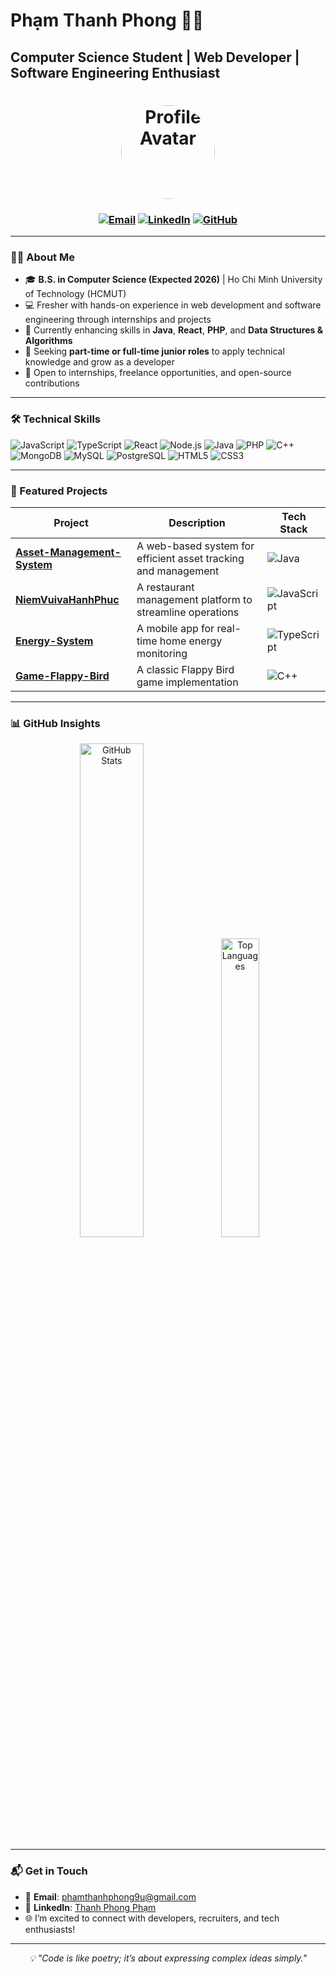 # Phạm Thanh Phong 👨‍💻
## Computer Science Student | Web Developer | Software Engineering Enthusiast

<h1 align="center">
  <img src="https://github.com/ClearWind9u.png" width="150" height="150" style="border-radius: 50%;" alt="Profile Avatar">
</h1>

<h3 align="center">
  <a href="mailto:phamthanhphong9u@gmail.com"><img src="https://img.shields.io/badge/Email-D14836?style=flat&logo=gmail&logoColor=white" alt="Email"></a>
  <a href="https://www.linkedin.com/in/phamthanhphong9u" target="_blank"><img src="https://img.shields.io/badge/LinkedIn-0077B5?style=flat&logo=linkedin&logoColor=white" alt="LinkedIn"></a>
  <a href="https://github.com/ClearWind9u"><img src="https://img.shields.io/badge/GitHub-181717?style=flat&logo=github&logoColor=white" alt="GitHub"></a>
</h3>

---

### 👨‍🎓 About Me
- 🎓 **B.S. in Computer Science (Expected 2026)** | Ho Chi Minh University of Technology (HCMUT)  
- 💻 Fresher with hands-on experience in web development and software engineering through internships and projects  
- 🌱 Currently enhancing skills in **Java**, **React**, **PHP**, and **Data Structures & Algorithms**  
- 🎯 Seeking **part-time or full-time junior roles** to apply technical knowledge and grow as a developer  
- 🤝 Open to internships, freelance opportunities, and open-source contributions  

---

### 🛠️ Technical Skills
<p align="left">
  <img src="https://img.shields.io/badge/JavaScript-F7DF1E?style=flat&logo=javascript&logoColor=black" alt="JavaScript">
  <img src="https://img.shields.io/badge/TypeScript-007ACC?style=flat&logo=typescript&logoColor=white" alt="TypeScript">
  <img src="https://img.shields.io/badge/React-61DAFB?style=flat&logo=react&logoColor=black" alt="React">
  <img src="https://img.shields.io/badge/Node.js-339933?style=flat&logo=node.js&logoColor=white" alt="Node.js">
  <img src="https://img.shields.io/badge/Java-007396?style=flat&logo=java&logoColor=white" alt="Java">
  <img src="https://img.shields.io/badge/PHP-777BB4?style=flat&logo=php&logoColor=white" alt="PHP">
  <img src="https://img.shields.io/badge/C++-00599C?style=flat&logo=cplusplus&logoColor=white" alt="C++">
  <img src="https://img.shields.io/badge/MongoDB-47A248?style=flat&logo=mongodb&logoColor=white" alt="MongoDB">
  <img src="https://img.shields.io/badge/MySQL-4479A1?style=flat&logo=mysql&logoColor=white" alt="MySQL">
  <img src="https://img.shields.io/badge/PostgreSQL-336791?style=flat&logo=postgresql&logoColor=white" alt="PostgreSQL">
  <img src="https://img.shields.io/badge/HTML5-E34F26?style=flat&logo=html5&logoColor=white" alt="HTML5">
  <img src="https://img.shields.io/badge/CSS3-1572B6?style=flat&logo=css3&logoColor=white" alt="CSS3">
</p>

---

### 🌟 Featured Projects
| Project | Description | Tech Stack |
|---------|-------------|------------|
| **[Asset-Management-System](https://github.com/ClearWind9u/Asset-Management-System)** | A web-based system for efficient asset tracking and management | ![Java](https://img.shields.io/badge/-Java-007396?style=flat&logo=java&logoColor=white) |
| **[NiemVuivaHanhPhuc](https://github.com/ClearWind9u/NiemVuivaHanhPhuc)** | A restaurant management platform to streamline operations | ![JavaScript](https://img.shields.io/badge/-JavaScript-yellow?style=flat&logo=javascript&logoColor=white) |
| **[Energy-System](https://github.com/ClearWind9u/Energy-System)** | A mobile app for real-time home energy monitoring | ![TypeScript](https://img.shields.io/badge/-TypeScript-blue?style=flat&logo=typescript&logoColor=white) |
| **[Game-Flappy-Bird](https://github.com/ClearWind9u/Game-Flappy-Bird)** | A classic Flappy Bird game implementation | ![C++](https://img.shields.io/badge/-C++-blue?style=flat&logo=cplusplus) |

---

### 📊 GitHub Insights
<p align="center">
  <img src="https://github-readme-stats.vercel.app/api?username=ClearWind9u&show_icons=true&theme=gruvbox&count_private=true" alt="GitHub Stats" width="45%">
  <img src="https://github-readme-stats.vercel.app/api/top-langs/?username=ClearWind9u&layout=compact&theme=gruvbox" alt="Top Languages" width="35%">
</p>

---

### 📬 Get in Touch
- 📧 **Email**: [phamthanhphong9u@gmail.com](mailto:phamthanhphong9u@gmail.com)  
- 💼 **LinkedIn**: [Thanh Phong Phạm](https://www.linkedin.com/in/phamthanhphong9u)
- 🌐 I’m excited to connect with developers, recruiters, and tech enthusiasts!

---

<p align="center">
  <i>💡 "Code is like poetry; it’s about expressing complex ideas simply."</i>
</p>